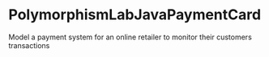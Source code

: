 # PolymorphismLabJavaPaymentCard
Model a payment system for an online retailer to monitor their customers transactions
